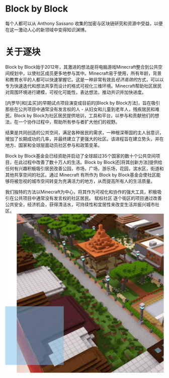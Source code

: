 # 

# Block by Block

每个人都可以从 Anthony Sassano 收集的加密与区块链研究和资源中受益，以便在这一激动人心的新领域中变得知识渊博。

# 关于逐块

Block by Block始于2012年，其激进的想法是将电脑游戏Minecraft整合到公共空间规划中，以使社区成员更多地参与其中。Minecraft易于使用，所有年龄，背景和教育水平的人都可以快速掌握它。这是一种非常有效且*经济高效的*方式，可以以专为快速迭代和想法共享而设计的格式可视化三维环境。Minecraft帮助社区居民对周围环境进行建模，可视化可能性，表达想法，推动共识并加快进度。

[内罗毕]和[孟买]的早期试点项目演变成目前的[Block by Block方法]，旨在吸引那些在公共项目中通常没有发言权的人 - 从妇女和儿童到老年人，残疾居民和难民。Block by Block为社区居民提供培训，工具和平台，以参与和贡献他们的想法，在一个协作过程中，帮助所有参与者扩大他们的视野。

结果是共同创造的公共空间，满足各种居民的需求，一种根深蒂固的主人翁意识，增加了长期成功的几率，并最终建立了更强大的社区。该进程旨在建立势头，并在地方、国家和全球层面动员社区参与和政策变革。

Block by Block基金会已经资助并启动了全球超过35个国家的数十个公共空间项目，在此过程中改善了数十万人的生活。Block by Block还[将其创新方法]提供给任何有兴趣积极吸引居民改善公园，市场，广场，游乐场，花园，滨水区，街道和其他共享空间的社区。通过 Minecraft 有所作为
Block by Block基金会使社区能够将被忽视的城市空间转变为充满活力的地方，从而提高所有人的生活质量。

我们独特的方法以Minecraft为中心，将其作为可视化和协作的强大工具，积极吸引在公共项目中通常没有发言权的社区居民。
赋权社区
逐个街区的项目通过改善公共安全，经济机会，获得清洁水，可持续性和宜居性来改变生活并振兴城市社区。![block-by-bloc](block-by-bloc.png)

